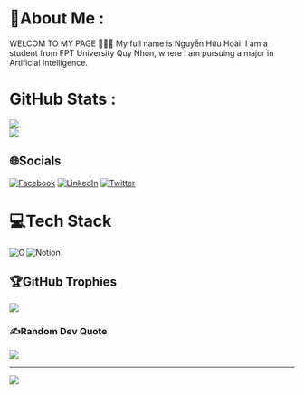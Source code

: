 # 💫About Me :
WELCOM TO MY PAGE 👋👋👋
My full name is Nguyễn Hữu Hoài. I am a student from FPT University Quy Nhon, where I am pursuing a major in Artificial Intelligence. 

# GitHub Stats :
![](https://github-readme-stats.vercel.app/api?username=Ruby-Hill&theme=radical&hide_border=false&include_all_commits=false&count_private=false)<br/>
![](https://github-readme-streak-stats.herokuapp.com/?user=Ruby-Hill&theme=radical&hide_border=false)<br/>

## 🌐Socials
[![Facebook](https://img.shields.io/badge/Facebook-%231877F2.svg?logo=Facebook&logoColor=white)](https://facebook.com/https://www.facebook.com/rubyhilll/) [![LinkedIn](https://img.shields.io/badge/LinkedIn-%230077B5.svg?logo=linkedin&logoColor=white)](https://linkedin.com/in/https://www.linkedin.com/in/rubyhill/) [![Twitter](https://img.shields.io/badge/Twitter-%231DA1F2.svg?logo=Twitter&logoColor=white)](https://twitter.com/https://twitter.com/rubyhiu) 

# 💻Tech Stack
![C](https://img.shields.io/badge/c-%2300599C.svg?style=plastic&logo=c&logoColor=white) ![Notion](https://img.shields.io/badge/Notion-%23000000.svg?style=plastic&logo=notion&logoColor=white)

## 🏆GitHub Trophies
![](https://github-trophies.vercel.app/?username=Ruby-Hill&theme=radical&no-frame=false&no-bg=false&margin-w=4)

### ✍️Random Dev Quote
![](https://quotes-github-readme.vercel.app/api?type=horizontal&theme=radical)

---
[![](https://visitcount.itsvg.in/api?id=Ruby-Hill&icon=0&color=0)](https://visitcount.itsvg.in)
